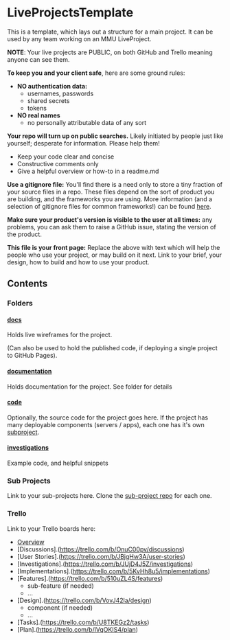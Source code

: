 # LiveProjectsTemplate
This is a template, which lays out a structure for a main project. It can be used by any team working on an MMU LiveProject.

**NOTE**: Your live projects are PUBLIC, on both GitHub and Trello meaning anyone can see them. 

**To keep you and your client safe**, here are some ground rules:

* **NO authentication data:** 
  * usernames, passwords
  * shared secrets
  * tokens
* **NO real names** 
  * no personally attributable data of any sort

**Your repo will turn up on public searches.** Likely initiated by people just like yourself; desperate for information. Please help them!

* Keep your code clear and concise
* Constructive comments only
* Give a helpful overview or how-to in a readme.md

**Use a gitignore file:** You'll find there is a need only to store a tiny fraction of your source files in a repo. These files depend on the sort of product you are building, and the frameworks you are using. More information (and a selection of gitignore files for common frameworks!) can be found [here](https://github.com/github/gitignore). 

**Make sure your product's version is visible to the user at all times:** any problems, you can ask them to raise a GitHub issue, stating the version of the product. 

**This file is your front page:** Replace the above with text which will help the people who use your project, or may build on it next. Link to your brief, your design, how to build and how to use your product.

## Contents

###  Folders

#### [docs](https://cmdt.github.io/LiveProjectsTemplate/#/page/start)

Holds live wireframes for the project. 

(Can also be used to hold the published code, if deploying a single project to GitHub Pages).

#### [documentation](./documentation/readme.md)

Holds documentation for the project. See folder for details

#### [code](./code/readme.md)

Optionally, the source code for the project goes here. If the project has many deployable components (servers / apps), each one has it's own [subproject](https://github.com/CMDT/LiveProjectsSubProject).

#### [investigations](./investigations/readme.md)

Example code, and helpful snippets

### Sub Projects

Link to your sub-projects here. Clone the [sub-project repo](https://github.com/CMDT/LiveProjectsSubProject) for each one.

### Trello

Link to your Trello boards here:

* [Overview](https://trello.com/b/oPHw5Oau/overview)
* [Discussions].(https://trello.com/b/OnuC00pv/discussions)
* [User Stories].(https://trello.com/b/JBjgHw3A/user-stories)
* [Investigations].(https://trello.com/b/JUjD4J5Z/investigations)
* [Implementations].(https://trello.com/b/5KvHh8u5/implementations)
* [Features].(https://trello.com/b/510uZL4S/features)
  * sub-feature (if needed)
  * ...
* [Design].(https://trello.com/b/VovJ42la/design)
  * component (if needed)
  * ...
* [Tasks].(https://trello.com/b/U8TKEGz2/tasks)
* [Plan].(https://trello.com/b/lVqOKIS4/plan)

